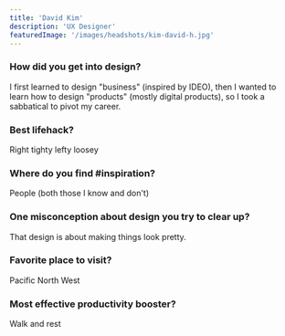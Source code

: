 ```yaml
---
title: 'David Kim'
description: 'UX Designer'
featuredImage: '/images/headshots/kim-david-h.jpg'
---
```


### How did you get into design?

I first learned to design "business" (inspired by IDEO), then I wanted to learn how to design "products" (mostly digital products), so I took a sabbatical to pivot my career.

### Best lifehack?

Right tighty lefty loosey

### Where do you find #inspiration?

People (both those I know and don't)

### One misconception about design you try to clear up?

That design is about making things look pretty.

### Favorite place to visit?

Pacific North West

### Most effective productivity booster?

Walk and rest
